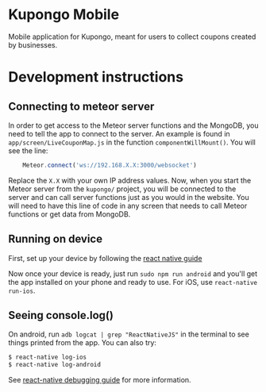 # Kupongo Mobile

Mobile application for Kupongo, meant for users to collect coupons
created by businesses.

# Development instructions

## Connecting to meteor server

In order to get access to the Meteor server functions and the MongoDB, you need
to tell the app to connect to the server. An example is found in
`app/screen/LiveCouponMap.js` in the function `componentWillMount()`.
You will see the line:

```javascript
    Meteor.connect('ws://192.168.X.X:3000/websocket')
```

Replace the `X.X` with your own IP address values. Now, when you start
the Meteor server from the `kupongo/` project, you will be connected
to the server and can call server functions just as you would in
the website. You will need to have this line of code in any screen that needs
to call Meteor functions or get data from MongoDB.


## Running on device

First, set up your device by following the [react native guide](https://facebook.github.io/react-native/docs/running-on-device.html)

Now once your device is ready, just run `sudo npm run android` and you'll
get the app installed on your phone and ready to use. For iOS, use
`react-native run-ios`.

## Seeing console.log()

On android, run `adb logcat | grep "ReactNativeJS"` in the terminal to see things
printed from the app. You can also try:

```bash
$ react-native log-ios
$ react-native log-android
```

See [react-native debugging guide](https://facebook.github.io/react-native/docs/debugging.html)
for more information.


